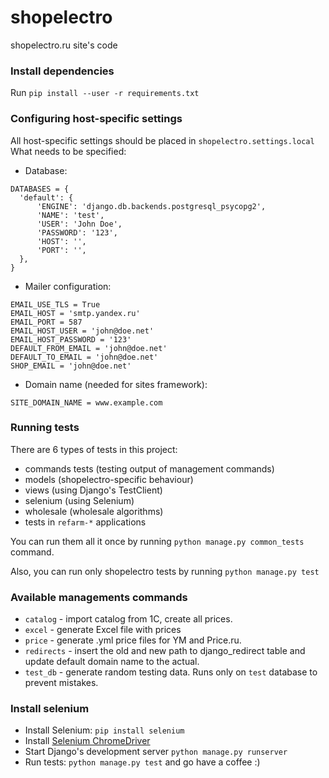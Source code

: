 # shopelectro
shopelectro.ru site's code

### Install dependencies
Run `pip install --user -r requirements.txt`


### Configuring host-specific settings
All host-specific settings should be placed in `shopelectro.settings.local`
What needs to be specified:
- Database:
```
DATABASES = {
  'default': {
      'ENGINE': 'django.db.backends.postgresql_psycopg2',
      'NAME': 'test',
      'USER': 'John Doe',
      'PASSWORD': '123',
      'HOST': '',
      'PORT': '',
  },
}
```
- Mailer configuration:
```
EMAIL_USE_TLS = True
EMAIL_HOST = 'smtp.yandex.ru'
EMAIL_PORT = 587
EMAIL_HOST_USER = 'john@doe.net'
EMAIL_HOST_PASSWORD = '123'
DEFAULT_FROM_EMAIL = 'john@doe.net'
DEFAULT_TO_EMAIL = 'john@doe.net'
SHOP_EMAIL = 'john@doe.net'
```
- Domain name (needed for sites framework):
```
SITE_DOMAIN_NAME = www.example.com
```


### Running tests
There are 6 types of tests in this project:
- commands tests (testing output of management commands)
- models (shopelectro-specific behaviour)
- views (using Django's TestClient)
- selenium (using Selenium)
- wholesale (wholesale algorithms)
- tests in `refarm-*` applications

You can run them all it once by running `python manage.py common_tests` command.

Also, you can run only shopelectro tests by running `python manage.py test`


### Available managements commands
- `catalog` - import catalog from 1C, create all prices.
- `excel` - generate Excel file with prices
- `price` - generate .yml price files for YM and Price.ru.
- `redirects` - insert the old and new path to django_redirect table and update default domain name to
                                 the actual.
- `test_db` - generate random testing data. Runs only on `test` database to prevent mistakes.


### Install selenium
- Install Selenium: `pip install selenium`
- Install [Selenium ChromeDriver](https://sites.google.com/a/chromium.org/chromedriver/downloads)
- Start Django's development server `python manage.py runserver`
- Run tests: `python manage.py test` and go have a coffee :)
